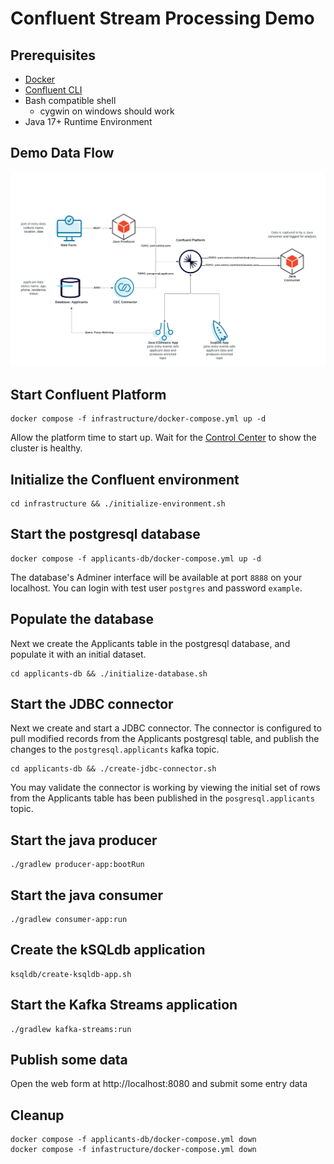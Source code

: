 # Confluent Stream Processing Demo

## Prerequisites
- [Docker](https://docs.docker.com/get-docker/)
- [Confluent CLI](https://docs.confluent.io/confluent-cli/current/overview.html)
- Bash compatible shell 
  - cygwin on windows should work
- Java 17+ Runtime Environment
## Demo Data Flow

![Demo Data Flow](stream-processing-demo.png)

## Start Confluent Platform

```
docker compose -f infrastructure/docker-compose.yml up -d
```
Allow the platform time to start up.  Wait for the [Control Center](http://localhost:9021) to show the cluster is healthy.

## Initialize the Confluent environment


```
cd infrastructure && ./initialize-environment.sh
```

## Start the postgresql database

```
docker compose -f applicants-db/docker-compose.yml up -d 
```
The database's Adminer interface will be available at port `8888` on your localhost.  You can login with test user `postgres` and password `example`.

## Populate the database
Next we create the Applicants table in the postgresql database, and populate it with an initial dataset.

```
cd applicants-db && ./initialize-database.sh
```

## Start the JDBC connector
Next we create and start a JDBC connector.  The connector is configured to pull modified records from the Applicants postgresql table, and publish the changes to the `postgresql.applicants` kafka topic.

```
cd applicants-db && ./create-jdbc-connector.sh
```
You may validate the connector is working by viewing the initial set of rows from the Applicants table has been published in the `posgresql.applicants` topic.

## Start the java producer

```
./gradlew producer-app:bootRun
```

## Start the java consumer

```
./gradlew consumer-app:run
```

## Create the kSQLdb application

```
ksqldb/create-ksqldb-app.sh
```

## Start the Kafka Streams application

```
./gradlew kafka-streams:run
```

## Publish some data

Open the web form at http://localhost:8080 and submit some entry data

## Cleanup

```
docker compose -f applicants-db/docker-compose.yml down
docker compose -f infastructure/docker-compose.yml down
```